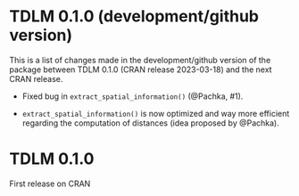 # TDLM 0.1.0 (development/github version)

This is a list of changes made in the development/github version of the package
between TDLM 0.1.0 (CRAN release 2023-03-18) and the next CRAN release.

* Fixed bug in `extract_spatial_information()` (@Pachka, #1).

* `extract_spatial_information()` is now optimized and way more efficient 
regarding the computation of distances (idea proposed by @Pachka).

# TDLM 0.1.0 

First release on CRAN

